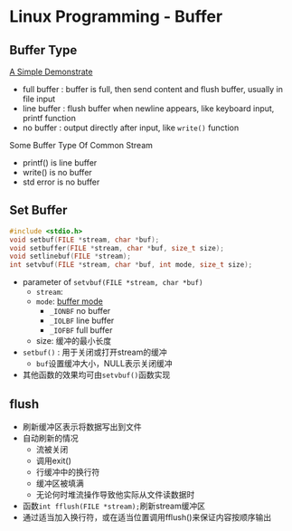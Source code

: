 # Linux Programming - Buffer

## Buffer Type

[A Simple Demonstrate](output-order-of-function-write()-and-printf().md)

- full buffer : buffer is full, then send content and flush buffer, usually in file input
- line buffer : flush buffer when newline appears, like keyboard input, printf function
- no buffer : output directly after input, like `write()` function

Some Buffer Type Of Common Stream

- printf() is line buffer
- write() is no buffer
- std error is no buffer

## Set Buffer

```c++
#include <stdio.h>
void setbuf(FILE *stream, char *buf);
void setbuffer(FILE *stream, char *buf, size_t size);
void setlinebuf(FILE *stream);
int setvbuf(FILE *stream, char *buf, int mode, size_t size);
```

- parameter of `setvbuf(FILE *stream, char *buf)`
  - `stream`:
  - `mode`: [buffer mode]()
    - `_IONBF` no buffer
    - `_IOLBF` line buffer
    - `_IOFBF` full buffer
  - size: 缓冲的最小长度
- `setbuf()` : 用于关闭或打开stream的缓冲
  - `buf`设置缓冲大小，NULL表示关闭缓冲  
- 其他函数的效果均可由`setvbuf()`函数实现

## flush

- 刷新缓冲区表示将数据写出到文件
- 自动刷新的情况
  - 流被关闭
  - 调用exit()
  - 行缓冲中的换行符
  - 缓冲区被填满
  - 无论何时堆流操作导致他实际从文件读数据时
- 函数`int fflush(FILE *stream);`刷新stream缓冲区  
- 通过适当加入换行符，或在适当位置调用fflush()来保证内容按顺序输出
